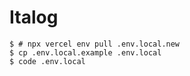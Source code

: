 # Italog

```console
$ # npx vercel env pull .env.local.new
$ cp .env.local.example .env.local
$ code .env.local
```
